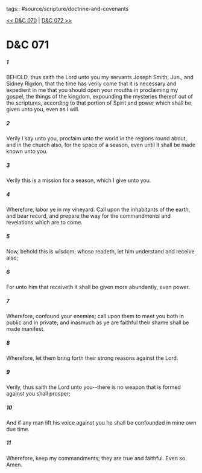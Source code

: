 tags:: #source/scripture/doctrine-and-covenants

[<< D&C 070](source/scripture/doctrine-and-covenants/D&C_070.md) | [D&C 072 >>](source/scripture/doctrine-and-covenants/D&C_072.md)

# D&C 071

##### 1

BEHOLD, thus saith the Lord unto you my servants Joseph Smith, Jun., and Sidney Rigdon, that the time has verily come that it is necessary and expedient in me that you should open your mouths in proclaiming my gospel, the things of the kingdom, expounding the mysteries thereof out of the scriptures, according to that portion of Spirit and power which shall be given unto you, even as I will.

##### 2

Verily I say unto you, proclaim unto the world in the regions round about, and in the church also, for the space of a season, even until it shall be made known unto you.

##### 3

Verily this is a mission for a season, which I give unto you.

##### 4

Wherefore, labor ye in my vineyard. Call upon the inhabitants of the earth, and bear record, and prepare the way for the commandments and revelations which are to come.

##### 5

Now, behold this is wisdom; whoso readeth, let him understand and receive also;

##### 6

For unto him that receiveth it shall be given more abundantly, even power.

##### 7

Wherefore, confound your enemies; call upon them to meet you both in public and in private; and inasmuch as ye are faithful their shame shall be made manifest.

##### 8

Wherefore, let them bring forth their strong reasons against the Lord.

##### 9

Verily, thus saith the Lord unto you--there is no weapon that is formed against you shall prosper;

##### 10

And if any man lift his voice against you he shall be confounded in mine own due time.

##### 11

Wherefore, keep my commandments; they are true and faithful. Even so. Amen.
